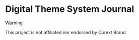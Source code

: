 # Digital Theme System Journal

> [!Warning]
This project is not affiliated nor endorsed by Corext Brand